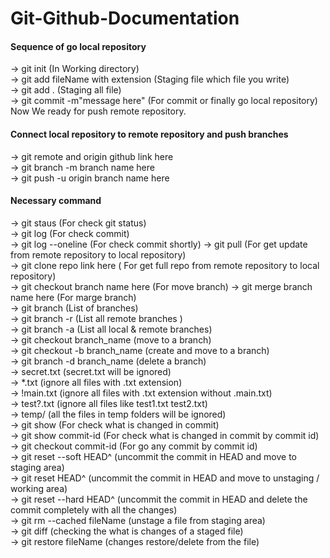 # Git-Github-Documentation
#### Sequence of go local repository
-> git init (In Working directory)  
-> git add fileName with extension (Staging file which file you write)  
-> git add . (Staging all file)  
-> git commit -m"message here" (For commit or finally go local repository)  
Now We ready for push remote repository.

#### Connect local repository to remote repository and push branches
-> git remote and origin github link here  
-> git branch -m branch name here  
-> git push -u origin branch name here

#### Necessary command
-> git staus (For check git status)  
-> git log (For check commit)  
-> git log --oneline (For check commit shortly)
-> git pull (For get update from remote repository to local repository)  
-> git clone repo link here ( For get full repo from remote repository to local repository)  
-> git checkout branch name here (For move branch)
-> git merge branch name here (For marge branch)    
-> git branch (List of branches)  
-> git branch -r (List all remote branches )  
-> git branch -a (List all local & remote branches)   
-> git checkout branch_name (move to a branch)  
-> git checkout -b branch_name (create and move to a branch)   
-> git branch -d branch_name (delete a branch)  
-> secret.txt (secret.txt will be ignored)  
-> *.txt (ignore all files with .txt extension)  
-> !main.txt (ignore all files with .txt extension without .main.txt)  
-> test?.txt (ignore all files like test1.txt test2.txt)  
-> temp/ (all the files in temp folders will be ignored)  
-> git show (For check what is changed in commit)  
-> git show commit-id (For check what is changed in commit by commit id)  
-> git checkout commit-id (For go any commit by commit id)  
-> git reset --soft HEAD^ (uncommit the commit in HEAD and move to staging area)  
-> git reset HEAD^ (uncommit the commit in HEAD and move to unstaging / working area)  
-> git reset --hard HEAD^ (uncommit the commit in HEAD and delete the commit completely with all the changes)  
-> git rm --cached fileName (unstage a file from staging area)  
-> git diff (checking the what is changes of a staged file)  
-> git restore fileName (changes restore/delete from the file)  
